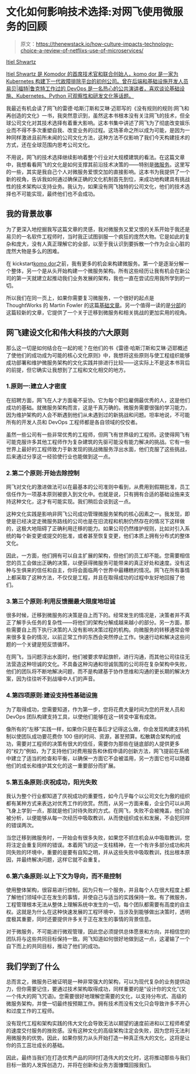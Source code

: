 # 文化如何影响技术选择:对网飞使用微服务的回顾

> 原文：<https://thenewstack.io/how-culture-impacts-technology-choice-a-review-of-netflixs-use-of-microservices/>

[](https://www.linkedin.com/in/itiel-shwartz-18542853)

[Itiel Shwartz](https://www.linkedin.com/in/itiel-shwartz-18542853)

[Itiel Shwartz 是 Komodor 的首席技术官和联合创始人，komo dor 是一家为 Kubernetes 构建下一代故障排除平台的初创公司。曾在后端和基础设施开发人员易贝|福特|鲁克特工作过的 DevOps 是一名热心的公共演讲者，喜欢谈论基础设施、Kubernetes、Python 可观察性和研发文化等话题。](https://www.linkedin.com/in/itiel-shwartz-18542853)

[](https://www.linkedin.com/in/itiel-shwartz-18542853)[](https://www.linkedin.com/in/itiel-shwartz-18542853)

我最近有机会读了网飞的雷德·哈斯汀斯和艾琳·迈耶写的《没有规则的规则:网飞和再创造的文化》一书，我突然意识到，虽然这本书根本没有关注网飞的技术，但全球公司文化对其技术选择有着重大影响。这本书集中讲述了网飞为了彻底改变娱乐业而不得不多次重塑自我、改变业务的过程。这场革命之所以成为可能，是因为一种同样激进且前所未闻的公司文化方法，这种方法不仅影响了我们今天构建技术的方式，还在全球范围内思考公司文化。

不用说，网飞的技术选择继续影响着整个行业对大规模建筑的看法。在这篇文章中，我想看看网飞的文化是如何支撑其前沿技术决策的——特别是[微服务](https://thenewstack.io/category/microservices/)。这里写的一些，其实是我自己个人对微服务爱恨交加的直接影响。这本书为我提供了一个新的视角，告诉我如何通过确保正确的文化机制首先到位，来成功地构建具有挑战性的技术架构以支持业务。我认为，如果没有网飞独特的公司文化，他们的技术选择也不可能实现，最终他们也不会成功。

## 我的背景故事

为了更深入地挖掘我写这篇文章的灵感，我对微服务又爱又恨的关系开始于我还是易贝的一名软件工程师时，当时我正试图驯服一个疯狂的庞然大物。它是如此的复杂和庞大，没有人真正理解它的全部，以至于我认识到要拆散一个作为企业心脏的庞然大物是多么的困难。

在 kickstart[komo dor](https://komodor.com/)之前，我有更多的机会来构建微服务。第一个是逐渐分解一个整体，另一个是从头开始构建一个微服务架构。所有这些经历让我有机会在新公司的第一天就建立起推动我们业务发展的架构，我也一直在尝试应用我所学到的一切。

所以我们在同一页上，如果你需要复习微服务，一个很好的起点是 ThoughtWorks 的 Martin Fowler 的这篇[基础文章](https://martinfowler.com/articles/microservices.html)。另一个值得一读的是[分部](https://segment.com/blog/goodbye-microservices/)的这篇较新的文章，它提供了一个关于迁移到微服务和相关挑战的更加实用的视角。

## 网飞建设文化和伟大科技的六大原则

那么这一切是如何结合在一起的呢？在他们的书《雷德·哈斯汀斯和艾琳·迈耶概述了使他们的成功成为可能的核心文化原则》中，我想将这些原则与使工程组织能够成功部署和维护微服务架构的文化实践并排进行比较——这实际上不是这本书背后的前提，但它确实让我想到了工程和文化相交的地方。

### 1.原则一:建立人才密度

在招聘方面，网飞在人才方面毫不妥协。它为每个职位雇佣最优秀的人，这是他们成功的基础。就微服务架构而言，这是千真万确的。微服务需要很强的学习能力，因为维护架构的人会不断遇到他们从未遇到过的新挑战和问题。坦率地说，不可能所有的开发人员和 DevOps 工程师都是各自领域的佼佼者。

虽然一些公司有一些非常优秀的工程师，但网飞有世界级的工程师。这使得网飞有可能克服许多其他工程师作为复杂建筑的先驱可能没有能力解决的挑战。它有一些世界上最好的工程师致力于新发现的挑战微服务浮出水面，他们克服了这些挑战，后来通过分享这一经验使行业也能做到这一点。

### 2.第二个原则:开始去除控制

网飞对文化的激进做法可以在最基本的公司准则中看到，从费用到假期批准，员工信任作为一项基本原则被嵌入到文化中。也就是说，只有拥有合适的基础设施来支持这种文化，这才有可能实现。我们稍后会谈到这一点。

这种文化实践是影响非网飞公司成功管理微服务架构的核心因素之一。我发现，即使是已经决定走微服务路线的公司也是在旧流程和机制仍然存在的情况下这样做的，这极大地阻碍了正确利用迁移的能力。如果公司仍然维护规则，比如对引入系统的每个新变更或提交的批准，或者甚至恢复变更，他们本质上拥有分布式的整体文化。

因此，一方面，他们拥有可以自主扩展的架构，但他们的员工却不能。您需要相信您的员工会做出正确的决策，以便获得微服务可能带来的真正好处和速度。没有这种与生俱来的信任和自主，你将会面临两个世界中最糟糕的情况。网飞在所有事情上都采取了这种方法，不仅仅是工程，并且在取得成功的过程中友好地回报了他们。

### 3.第三个原则:利用反馈圈最大限度地坦诚

很多时候，迁移到微服务的决策是自上而下的。经常发生的情况是，决策者并不真正了解手头任务的复杂性——将他们的架构分解成越来越小的部分。另一方面，那些需要自上而下执行决策的人没有影响决策过程的机构。向微服务的转移通常会带来很多复杂的情况，以前正常工作的东西会突然停止工作。快速行动和解决这些问题的一个关键是短反馈循环。

在网飞，当问题浮出水面时，他们被要求举起旗帜，进行沟通，而其他公司往往无法营造这种坦诚的文化。不具备这种沟通和坦诚氛围的公司将在复杂架构中失败，他们的团队将不断地解决问题，而不是构建基于协作思维和沟通的更长期的解决方案，因为往往听不到战壕中人们的声音。

### 4.第四项原则:建设支持性基础设施

为了取得成功，您需要知道，作为第一步，您将花费大量时间为您的开发人员和 DevOps 团队构建支持工具，以使他们能够在这一转变中富有成效。

像所有的“左移”实践一样，如果你只是在事后才记得这么做，你会发现构建支持机制以使团队成功要花费你 100 倍的时间、资源，甚至预算。松散耦合架构的成功，需要对工程师的决策有很大的信任，需要你为那些在链底部的人提供更多的“权力”例如，为了支持他们对费用报告和休假申请的创新方法，网飞提前在系统中建立了适当的检查和平衡，以确保一方面它不会被滥用，另一方面它也可以随着他们的成长和维护其文化的这一重要部分而扩展。

### 5.第五条原则:庆祝成功，阳光失败

我认为整个行业都知道了庆祝成功的重要性，如今几乎每个以公司文化为傲的组织都有某种方式来表达对优秀工作的欣赏。然而，从另一方面来看，企业仍可以从网飞身上学到一点，那就是他们对待失败的方式。在网飞，失败不会被掩盖，他们会被分析，以便能够从每一次经历中吸取教训，从而使组织成长和发展，不会犯同样的错误两次。

当您迁移到微服务时，一开始会有很多失败，如果您不抓住机会从中吸取教训，您将注定会重复同样的错误。本着网飞的这一支柱精神，在一个有许多部分成功和共同失败的环境中，重要的是要有自知之明，并从这些失败中吸取教训，找出根本原因，并最终解决问题，这样它就不会重复。

### 6.第六条原则:以上下文为导向，而不是控制

使用整体架构，很容易进行控制，因为只有一个服务，并且每个人在很大程度上都了解他们领域中正在发生的事情，并使自己与适当的实践保持一致。有了微服务，工程管理根本无法从整体上理解系统中发生的一切，每个团队都需要有高度的自主权。这就是为什么在这种快速发展的工程环境中，当涉及到能够做出决策时，透明度极其重要，同时还要提供许多关于正在发生的事情的背景信息。

对于微服务，不可能进行微观管理，因此您必须提供总体愿景和方向，并相信您的团队将与这些共同目标保持一致。网飞知道如何很好地做到这一点，这灌输了一个自下而上的共同目标，推动了他们的成功。

## 我们学到了什么

总而言之，微服务已被证明是一种非常强大的架构，可以为现代复杂的业务提供动力，但你需要记住，要通过技术架构取得成功，同样重要的是“设计你的文化”(又一个伟大的网飞咒语)。您需要很好地理解您需要的文化，以支持分布式、高级的微服务架构，并使一切最终按预期工作。拥有技术而没有文化只会导致许多不开心和过度工作的工程师。

没有现代工程和架构实践的伟大文化会导致无法以期望的速度前进和以工程师希望的速度交付服务的挫败感。没有这种文化的高级架构注定会失败，因为您将无法利用微服务的优势。因此，如果你努力从头开始打造一种真正伟大的文化，这将是让你的员工茁壮成长的基础。

因此，最终当我们在打造优秀产品的同时打造伟大的文化时，这将推动那些与我们目标一致的人发挥创造力，并将在创新和业务方面慷慨回报我们。

<svg xmlns:xlink="http://www.w3.org/1999/xlink" viewBox="0 0 68 31" version="1.1"><title>Group</title> <desc>Created with Sketch.</desc></svg>